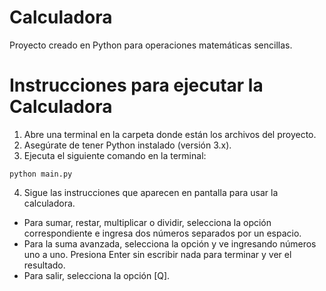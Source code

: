 # Calculadora
Proyecto creado en Python para operaciones matemáticas sencillas.

# Instrucciones para ejecutar la Calculadora

1. Abre una terminal en la carpeta donde están los archivos del proyecto.
2. Asegúrate de tener Python instalado (versión 3.x).
3. Ejecuta el siguiente comando en la terminal:

```
python main.py
```

4. Sigue las instrucciones que aparecen en pantalla para usar la calculadora.

- Para sumar, restar, multiplicar o dividir, selecciona la opción correspondiente e ingresa dos números separados por un espacio.
- Para la suma avanzada, selecciona la opción y ve ingresando números uno a uno. Presiona Enter sin escribir nada para terminar y ver el resultado.
- Para salir, selecciona la opción [Q].

